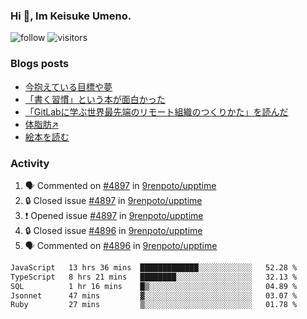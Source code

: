 ### Hi 👋, Im Keisuke Umeno.

<!--
**9renpoto/9renpoto** is a ✨ _special_ ✨ repository because its `README.md` (this file) appears on your GitHub profile.

Here are some ideas to get you started:

- 🔭 I’m currently working on ...
- 🌱 I’m currently learning ...
- 👯 I’m looking to collaborate on ...
- 🤔 I’m looking for help with ...
- 💬 Ask me about ...
- 📫 How to reach me: ...
- 😄 Pronouns: ...
- ⚡ Fun fact: ...
-->

![follow](https://img.shields.io/github/followers/9renpoto?label=Follow&style=social)
![visitors](https://komarev.com/ghpvc/?username=9renpoto&label=Profile%20views&color=0e75b6&style=flat)

### Blogs posts

<!-- BLOG-POST-LIST:START -->
- [今抱えている目標や夢](https://9renpoto.win/entry/2024/12/02/objective)
- [「書く習慣」という本が面白かった](https://9renpoto.win/entry/2024/11/11/leave_a_feeling_sad)
- [「GitLabに学ぶ世界最先端のリモート組織のつくりかた」を読んだ](https://9renpoto.win/entry/2024/09/10/remote_organization)
- [体脂肪↗](https://9renpoto.win/entry/2024/08/12/gaining_fat)
- [絵本を読む](https://9renpoto.win/entry/2024/07/26/picture_book)
<!-- BLOG-POST-LIST:END -->

### Activity

<!--START_SECTION:activity-->
1. 🗣 Commented on [#4897](https://github.com/9renpoto/upptime/issues/4897#issuecomment-2559359077) in [9renpoto/upptime](https://github.com/9renpoto/upptime)
2. 🔒 Closed issue [#4897](https://github.com/9renpoto/upptime/issues/4897) in [9renpoto/upptime](https://github.com/9renpoto/upptime)
3. ❗ Opened issue [#4897](https://github.com/9renpoto/upptime/issues/4897) in [9renpoto/upptime](https://github.com/9renpoto/upptime)
4. 🔒 Closed issue [#4896](https://github.com/9renpoto/upptime/issues/4896) in [9renpoto/upptime](https://github.com/9renpoto/upptime)
5. 🗣 Commented on [#4896](https://github.com/9renpoto/upptime/issues/4896#issuecomment-2559295970) in [9renpoto/upptime](https://github.com/9renpoto/upptime)
<!--END_SECTION:activity-->

<!--START_SECTION:waka-->

```txt
JavaScript   13 hrs 36 mins  █████████████░░░░░░░░░░░░   52.28 %
TypeScript   8 hrs 21 mins   ████████░░░░░░░░░░░░░░░░░   32.13 %
SQL          1 hr 16 mins    █▒░░░░░░░░░░░░░░░░░░░░░░░   04.89 %
Jsonnet      47 mins         ▓░░░░░░░░░░░░░░░░░░░░░░░░   03.07 %
Ruby         27 mins         ▒░░░░░░░░░░░░░░░░░░░░░░░░   01.78 %
```

<!--END_SECTION:waka-->
